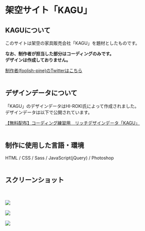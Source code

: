 # 架空サイト「KAGU」

## KAGUについて
このサイトは架空の家具販売会社「KAGU」を題材としたものです。<br>

**なお、制作者が担当した部分はコーディングのみです。<br>
デザインは作成しておりません。**

[制作者(foolish-pine)のTwitterはこちら](https://twitter.com/foolish_pine)
<br>
<br>

## デザインデータについて
「KAGU」のデザインデータはHI-ROKI氏によって作成されました。<br>
デザインデータは以下で公開されています。<br>

[【無料配布】コーディング練習用　リッチデザインデータ「KAGU」](https://note.com/hi_roki/n/nb0c5f24f9107)
<br>
<br>

## 制作に使用した言語・環境
HTML / CSS / Sass / JavaScript(jQuery) / Photoshop
<br>
<br>

## スクリーンショット
<br>
<br>
<img src="https://github.com/foolish-pine/KAGU/blob/master/image/KAGU_pc.png?raw=true">
<br>
<br>
<img src="https://github.com/foolish-pine/KAGU/blob/master/image/KAGU_tab.png?raw=true">
<br>
<br>
<img src="https://github.com/foolish-pine/KAGU/blob/master/image/KAGU_sp.png?raw=true">
